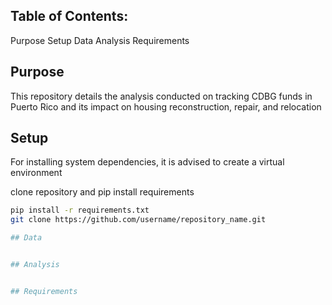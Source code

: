 
## Table of Contents:
Purpose
Setup
Data
Analysis
Requirements


## Purpose
This repository details the analysis conducted on tracking CDBG funds in Puerto Rico and its impact on housing reconstruction, repair, and relocation




## Setup
For installing system dependencies, it is advised to create a virtual environment

clone repository and pip install requirements 
```bash
pip install -r requirements.txt
git clone https://github.com/username/repository_name.git

## Data


## Analysis


## Requirements


